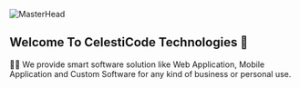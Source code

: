 ![MasterHead](https://ibb.co.com/18PhXMX)
## Welcome To CelestiCode Technologies 🚀
🙋‍♀️ We provide smart software solution like Web Application, Mobile Application and Custom Software for any kind of business or personal use.
